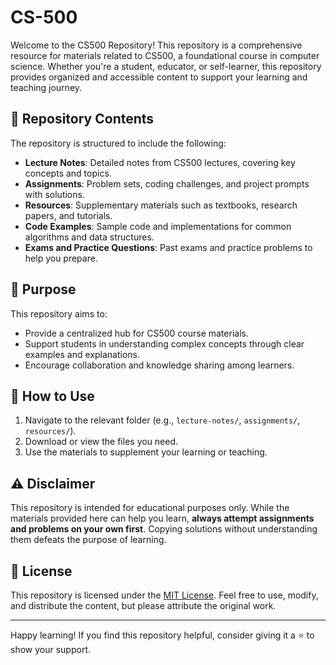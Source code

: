 # CS-500
Welcome to the CS500 Repository! This repository is a comprehensive resource for materials related to CS500, a foundational course in computer science. Whether you're a student, educator, or self-learner, this repository provides organized and accessible content to support your learning and teaching journey.
## 📂 Repository Contents

The repository is structured to include the following:
- **Lecture Notes**: Detailed notes from CS500 lectures, covering key concepts and topics.
- **Assignments**: Problem sets, coding challenges, and project prompts with solutions.
- **Resources**: Supplementary materials such as textbooks, research papers, and tutorials.
- **Code Examples**: Sample code and implementations for common algorithms and data structures.
- **Exams and Practice Questions**: Past exams and practice problems to help you prepare.

## 🎯 Purpose

This repository aims to:
- Provide a centralized hub for CS500 course materials.
- Support students in understanding complex concepts through clear examples and explanations.
- Encourage collaboration and knowledge sharing among learners.

## 🚀 How to Use

1. Navigate to the relevant folder (e.g., `lecture-notes/`, `assignments/`, `resources/`).
2. Download or view the files you need.
3. Use the materials to supplement your learning or teaching.

## ⚠️ Disclaimer

This repository is intended for educational purposes only. While the materials provided here can help you learn, **always attempt assignments and problems on your own first**. Copying solutions without understanding them defeats the purpose of learning.

## 📜 License

This repository is licensed under the [MIT License](LICENSE). Feel free to use, modify, and distribute the content, but please attribute the original work.

---

Happy learning! If you find this repository helpful, consider giving it a ⭐️ to show your support.
